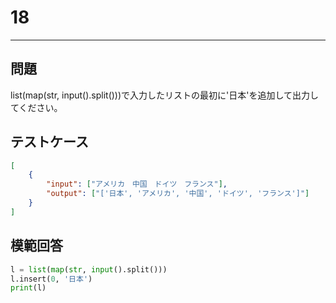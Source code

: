 # 18

---
## 問題

list(map(str, input().split()))で入力したリストの最初に'日本'を追加して出力してください。

## テストケース

```json
[
	{
		"input": ["アメリカ　中国　ドイツ　フランス"],
		"output": ["['日本', 'アメリカ', '中国', 'ドイツ', 'フランス']"]
  	}
]
```

## 模範回答
```python
l = list(map(str, input().split()))
l.insert(0, '日本')
print(l)
```